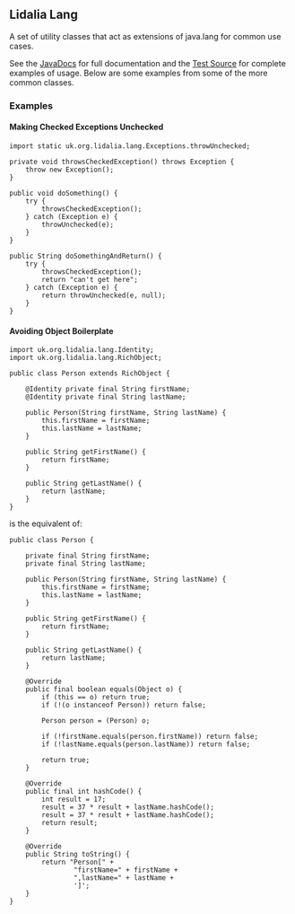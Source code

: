 ## Lidalia Lang

A set of utility classes that act as extensions of java.lang for common use cases.

See the [JavaDocs](./apidocs/index.html) for full documentation and the [Test Source](./xref-test/index.html) for complete
examples of usage. Below are some examples from some of the more common classes.

### Examples

#### Making Checked Exceptions Unchecked

    import static uk.org.lidalia.lang.Exceptions.throwUnchecked;

    private void throwsCheckedException() throws Exception {
        throw new Exception();
    }

    public void doSomething() {
        try {
            throwsCheckedException();
        } catch (Exception e) {
            throwUnchecked(e);
        }
    }

    public String doSomethingAndReturn() {
        try {
            throwsCheckedException();
            return "can't get here";
        } catch (Exception e) {
            return throwUnchecked(e, null);
        }
    }

#### Avoiding Object Boilerplate

    import uk.org.lidalia.lang.Identity;
    import uk.org.lidalia.lang.RichObject;

    public class Person extends RichObject {

        @Identity private final String firstName;
        @Identity private final String lastName;

        public Person(String firstName, String lastName) {
            this.firstName = firstName;
            this.lastName = lastName;
        }

        public String getFirstName() {
            return firstName;
        }

        public String getLastName() {
            return lastName;
        }
    }

is the equivalent of:

    public class Person {

        private final String firstName;
        private final String lastName;

        public Person(String firstName, String lastName) {
            this.firstName = firstName;
            this.lastName = lastName;
        }

        public String getFirstName() {
            return firstName;
        }

        public String getLastName() {
            return lastName;
        }

        @Override
        public final boolean equals(Object o) {
            if (this == o) return true;
            if (!(o instanceof Person)) return false;

            Person person = (Person) o;

            if (!firstName.equals(person.firstName)) return false;
            if (!lastName.equals(person.lastName)) return false;

            return true;
        }

        @Override
        public final int hashCode() {
            int result = 17;
            result = 37 * result + lastName.hashCode();
            result = 37 * result + lastName.hashCode();
            return result;
        }

        @Override
        public String toString() {
            return "Person[" +
                    "firstName=" + firstName +
                    ",lastName=" + lastName +
                    ']';
        }
    }
